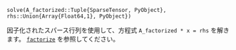```
solve(A_factorized::Tuple{SparseTensor, PyObject}, rhs::Union{Array{Float64,1}, PyObject})
```

因子化されたスパース行列を使用して、方程式 `A_factorized * x = rhs` を解きます。 [`factorize`](@ref) を参照してください。
